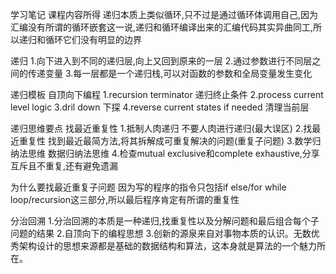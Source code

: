 学习笔记
课程内容所得
递归本质上类似循环,只不过是通过循环体调用自己,因为汇编没有所谓的循环嵌套这一说,递归和循环编译出来的汇编代码其实异曲同工,所以递归和循环它们没有明显的边界


递归
1.向下进入到不同的递归层,向上又回到原来的一层
2.通过参数进行不同层之间的传递变量
3.每一层都是一个递归栈,可以对函数的参数和全局变量发生变化


递归模板
自顶向下编程
1.recursion terminator 递归终止条件
2.process current level logic
3.dril down 下探
4.reverse current states if needed 清理当前层

递归思维要点
找最近重复性
1.抵制人肉递归 不要人肉进行递归(最大误区)
2.找最近重复性 找到最近最简方法,将其拆解成可重复解决的问题(重复子问题)
3.数学归纳法思维 数据归纳法思维
4.检查mutual exclusive和complete exhaustive,分享互斥且不重复,还有避免遗漏

为什么要找最近重复子问题
因为写的程序的指令只包括if else/for while loop/recursion这三部分,所以最后程序肯定有所谓的重复性

分治回溯
1.分治回溯的本质是一种递归,找重复性以及分解问题和最后组合每个子问题的结果
2.自顶向下的编程思想
3.创新的源泉来自对事物本质的认识。无数优秀架构设计的思想来源都是基础的数据结构和算法，这本身就是算法的一个魅力所在。